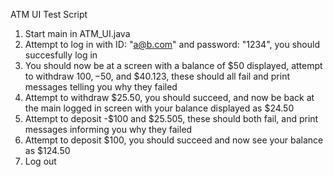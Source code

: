 ATM UI Test Script

1. Start main in ATM_UI.java
2. Attempt to log in with ID: "a@b.com" and password: "1234", you should succesfully log in
3. You should now be at a screen with a balance of $50 displayed, attempt to withdraw $100, -$50, and $40.123, these should all fail and print messages telling you why they failed
4. Attempt to withdraw $25.50, you should succeed, and now be back at the main logged in screen with your balance displayed as $24.50
5. Attempt to deposit -$100 and $25.505, these should both fail, and print messages informing you why they failed
6. Attempt to deposit $100, you should succeed and now see your balance as $124.50
7. Log out